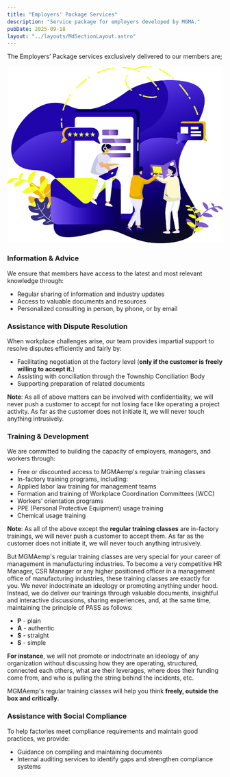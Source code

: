 ```yaml
---
title: "Employers' Package Services"
description: "Service package for employers developed by MGMA."
pubDate: 2025-09-18
layout: "../layouts/MdSectionLayout.astro"
---
```


The Employers’ Package services exclusively delivered to our members are;

![employers' package services](../assets/images/services.png)

### Information & Advice

We ensure that members have access to the latest and most relevant knowledge through:

- Regular sharing of information and industry updates
- Access to valuable documents and resources
- Personalized consulting in person, by phone, or by email

### Assistance with Dispute Resolution

When workplace challenges arise, our team provides impartial support to resolve disputes efficiently and fairly by:

- Facilitating negotiation at the factory level (**only if the customer is freely willing to accept it.**)
- Assisting with conciliation through the Township Conciliation Body
- Supporting preparation of related documents

**Note**: As all of above matters can be involved with confidentiality, we will never push a customer to accept for not losing face like operating a project activity. As far as the customer does not initiate it, we will never touch anything intrusively.

### Training & Development

We are committed to building the capacity of employers, managers, and workers through:

- Free or discounted access to MGMAemp's regular training classes
- In-factory training programs, including:
- Applied labor law training for management teams
- Formation and training of Workplace Coordination Committees (WCC)
- Workers’ orientation programs
- PPE (Personal Protective Equipment) usage training
- Chemical usage training

**Note**: As all of the above except the **regular training classes** are in-factory trainings, we will never push a customer to accept them. As far as the customer does not initiate it, we will never touch anything intrusively.

But MGMAemp's regular training classes are very special for your career of management in manufacturing industries. To become a very competitive HR Manager, CSR Manager or any higher positioned officer in a management office of manufacturing industries, these training classes are exactly for you. We never indoctrinate an ideology or promoting anything under hood. Instead, we do deliver our trainings through valuable documents, insightful and interactive discussions, sharing experiences, and, at the same time, maintaining the principle of PASS as follows:

- **P** - plain
- **A** - authentic
- **S** - straight
- **S** - simple

**For instance**, we will not promote or indoctrinate an ideology of any organization without discussing how they are operating, structured, connected each others, what are their leverages, where does their funding come from, and who is pulling the string behind the incidents, etc.

MGMAemp's regular training classes will help you think **freely, outside the box and critically**.

### Assistance with Social Compliance

To help factories meet compliance requirements and maintain good practices, we provide:

- Guidance on compiling and maintaining documents
- Internal auditing services to identify gaps and strengthen compliance systems

